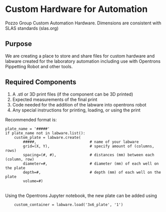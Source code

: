 # Custom Hardware for Automation
Pozzo Group Custom Automation Hardware. Dimensions are consistent with SLAS standards (slas.org) 

## Purpose
We are creating a place to store and share files for custom hardware and labware created for the laboratory automation including use with Opentrons Pippetting Robot and other tools. 

## Required Components
1. A .stl or 3D print files (if the component can be 3D printed)
2. Expected measurements of the final print
3. Code needed for the addition of the labware into opentrons robot
4. Any special instructions for printing, loading, or using the print

Recommended format is:
```
plate_name = '#####'
if plate_name not in labware.list():
    custom_plate = labware.create(
        #####,                        # name of your labware
        grid=(X, Y),                  # specify amount of (columns, rows)
        spacing=(#, #),               # distances (mm) between each (column, row)
        diameter=#,                   # diameter (mm) of each well on the plate
        depth=#,                      # depth (mm) of each well on the plate
        volume=#)
```
</br>
Using the Opentrons Jupyter notebook, the new plate can be added using 

        custom_container = labware.load('3x6_plate', '1')
